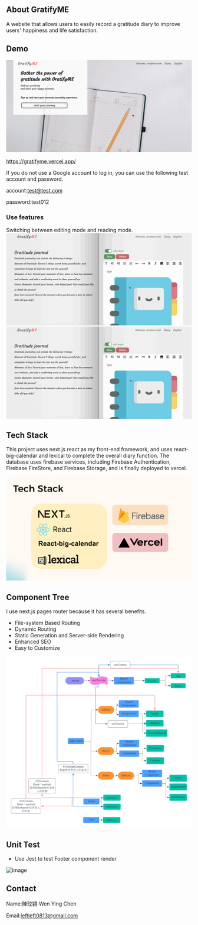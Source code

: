 ## About GratifyME

A website that allows users to easily record a gratitude diary to improve users' happiness and life satisfaction.

## Demo

![website](./public/images/all%20pages.gif)

https://gratifyme.vercel.app/

If you do not use a Google account to log in, you can use the following test account and password.

account:test@test.com

password:test012

### Use features

Switching between editing mode and reading mode.
![diarypage](./public/images/diary.gif)
![switch mode](./public/images/switch%20mode.gif)

## Tech Stack

This project uses next.js.react as my front-end framework, and uses react-big-calendar and lexical to complete the overall diary function. The database uses firebase services, including Firebase Authentication, Firebase FireStore, and Firebase Storage, and is finally deployed to vercel.

![tech stack.png](./public/images/tech%20stack.png)

## Component Tree

I use next.js pages router because it has several benefits.

- File-system Based Routing
- Dynamic Routing
- Static Generation and Server-side Rendering
- Enhanced SEO
- Easy to Customize

![Component Tree.png](./public/images/component-tree.png)

## Unit Test
- Use Jest to test Footer component render

![image](https://github.com/ismeleft/gratifyme/assets/76611330/62b79aae-c106-4323-8f1e-eaa3b0af1ea3)


## Contact

Name:陳玟穎 Wen Ying Chen

Email:leftleft0813@gmail.com
